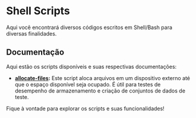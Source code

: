 # Shell Scripts

Aqui você encontrará diversos códigos escritos em Shell/Bash para diversas finalidades.

## Documentação

Aqui estão os scripts disponíveis e suas respectivas documentações:

- **[allocate-files](https://github.com/S4TURN0/budega-do-codigo/tree/main/shell-scripts/readme-allocate_files.md):** Este script aloca arquivos em um dispositivo externo até que o espaço disponível seja ocupado. É útil para testes de desempenho de armazenamento e criação de conjuntos de dados de teste.

Fique à vontade para explorar os scripts e suas funcionalidades!